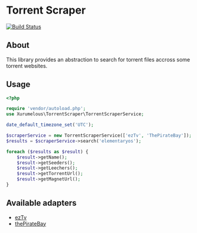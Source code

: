 Torrent Scraper
===============

[![Build Status](https://travis-ci.org/xurumelous/torrent-scraper.svg?branch=master)](https://travis-ci.org/xurumelous/torrent-scraper)

## About
This library provides an abstraction to search for torrent files accross some torrent websites.

## Usage
```php
<?php

require 'vendor/autoload.php';
use Xurumelous\TorrentScraper\TorrentScraperService;

date_default_timezone_set('UTC');

$scraperService = new TorrentScraperService(['ezTv', 'ThePirateBay']);
$results = $scraperService->search('elementaryos');

foreach ($results as $result) {
    $result->getName();
    $result->getSeeders();
    $result->getLeechers();
    $result->getTorrentUrl();
    $result->getMagnetUrl();
}
```

## Available adapters
* [ezTv](https://eztv.ag/)
* [thePirateBay](http://thepiratebay.se)
